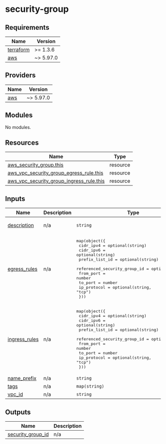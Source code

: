 # security-group

<!-- BEGIN_TF_DOCS -->
## Requirements

| Name | Version |
|------|---------|
| <a name="requirement_terraform"></a> [terraform](#requirement\_terraform) | >= 1.3.6 |
| <a name="requirement_aws"></a> [aws](#requirement\_aws) | ~> 5.97.0 |

## Providers

| Name | Version |
|------|---------|
| <a name="provider_aws"></a> [aws](#provider\_aws) | ~> 5.97.0 |

## Modules

No modules.

## Resources

| Name | Type |
|------|------|
| [aws_security_group.this](https://registry.terraform.io/providers/hashicorp/aws/latest/docs/resources/security_group) | resource |
| [aws_vpc_security_group_egress_rule.this](https://registry.terraform.io/providers/hashicorp/aws/latest/docs/resources/vpc_security_group_egress_rule) | resource |
| [aws_vpc_security_group_ingress_rule.this](https://registry.terraform.io/providers/hashicorp/aws/latest/docs/resources/vpc_security_group_ingress_rule) | resource |

## Inputs

| Name | Description | Type | Default | Required |
|------|-------------|------|---------|:--------:|
| <a name="input_description"></a> [description](#input\_description) | n/a | `string` | `"Managed by Terraform"` | no |
| <a name="input_egress_rules"></a> [egress\_rules](#input\_egress\_rules) | n/a | <pre>map(object({<br/>    cidr_ipv4                    = optional(string)<br/>    cidr_ipv6                    = optional(string)<br/>    prefix_list_id               = optional(string)<br/>    referenced_security_group_id = optional(string)<br/>    from_port                    = number<br/>    to_port                      = number<br/>    ip_protocol                  = optional(string, "tcp")<br/>  }))</pre> | `{}` | no |
| <a name="input_ingress_rules"></a> [ingress\_rules](#input\_ingress\_rules) | n/a | <pre>map(object({<br/>    cidr_ipv4                    = optional(string)<br/>    cidr_ipv6                    = optional(string)<br/>    prefix_list_id               = optional(string)<br/>    referenced_security_group_id = optional(string)<br/>    from_port                    = number<br/>    to_port                      = number<br/>    ip_protocol                  = optional(string, "tcp")<br/>  }))</pre> | `{}` | no |
| <a name="input_name_prefix"></a> [name\_prefix](#input\_name\_prefix) | n/a | `string` | n/a | yes |
| <a name="input_tags"></a> [tags](#input\_tags) | n/a | `map(string)` | `{}` | no |
| <a name="input_vpc_id"></a> [vpc\_id](#input\_vpc\_id) | n/a | `string` | n/a | yes |

## Outputs

| Name | Description |
|------|-------------|
| <a name="output_security_group_id"></a> [security\_group\_id](#output\_security\_group\_id) | n/a |
<!-- END_TF_DOCS -->
